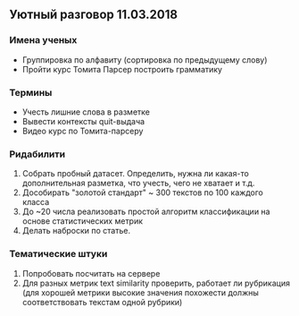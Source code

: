 ## Уютный разговор 11.03.2018

### Имена ученых
- Группировка по алфавиту (сортировка по предыдущему слову)
- Пройти курс Томита Парсер построить грамматику 

### Термины
- Учесть лишние слова в разметке
- Вывести контексты quit-выдача
- Видео курс по Томита-парсеру

### Ридабилити

1. Собрать пробный датасет. Определить, нужна ли какая-то дополнительная разметка, что учесть, чего не хватает и т.д. 
2. Дособирать "золотой стандарт" ~ 300 текстов по 100 каждого класса 
3. До ~20 числа реализовать простой алгоритм классификации на основе статистических метрик 
4. Делать наброски по статье.

### Тематические штуки
1. Попробовать посчитать на сервере
2. Для разных метрик text similarity проверить, работает ли рубрикация (для хорошей метрики высокие значения похожести должны соответствовать текстам одной рубрики)